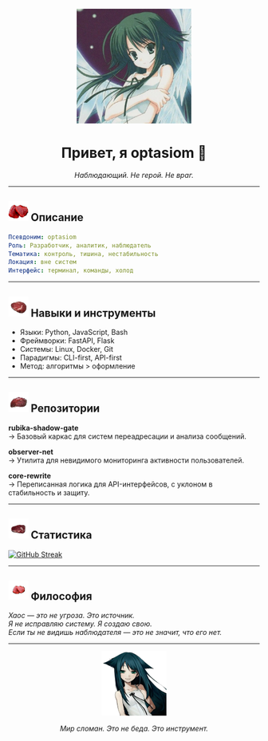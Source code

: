 <p align="center">
  <img src="ico.jpg" width="230" alt="optasiom">
</p>

<h1 align="center">Привет, я optasiom 🥩</h1>
<p align="center"><i>Наблюдающий. Не герой. Не враг.</i></p>

---

## <img src="2.png" width="40" alt="dl"> Описание

```yaml
Псевдоним: optasiom
Роль: Разработчик, аналитик, наблюдатель
Тематика: контроль, тишина, нестабильность
Локация: вне систем
Интерфейс: терминал, команды, холод
```

---

## <img src="3.png" width="40" alt="dl"> Навыки и инструменты

- Языки: Python, JavaScript, Bash  
- Фреймворки: FastAPI, Flask  
- Системы: Linux, Docker, Git  
- Парадигмы: CLI-first, API-first  
- Метод: алгоритмы > оформление  

---

## <img src="4.png" width="40" alt="dl"> Репозитории

**rubika-shadow-gate**  
 → Базовый каркас для систем переадресации и анализа сообщений.  

**observer-net**  
 → Утилита для невидимого мониторинга активности пользователей.  

**core-rewrite**  
 → Переписанная логика для API-интерфейсов, с уклоном в стабильность и защиту.  

---

## <img src="5.png" width="40" alt="dl"> Статистика

<a href="https://git.io/streak-stats"><img src="https://streak-stats.demolab.com?user=optasiom&theme=shadow-red&hide_border=true&locale=ru&exclude_days=Sun%2CMon%2CTue%2CWed%2CThu%2CFri%2CSat" alt="GitHub Streak" /></a>

---

## <img src="6.png" width="40" alt="dl"> Философия

<i>Хаос — это не угроза. Это источник.</i>  
<i>Я не исправляю систему. Я создаю свою.</i>  
<i>Если ты не видишь наблюдателя — это не значит, что его нет.</i>

---

<p align="center">
  <img src="or.png" width="130" alt="dl">
</p>

<p align="center"><i>Мир сломан. Это не беда. Это инструмент.</i></p>
